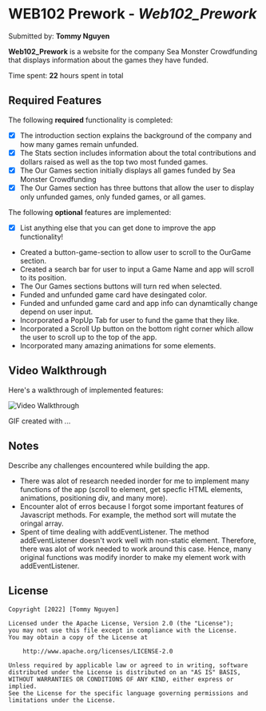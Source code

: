 
# WEB102 Prework - *Web102_Prework*

Submitted by: **Tommy Nguyen**

**Web102_Prework** is a website for the company Sea Monster Crowdfunding that displays information about the games they have funded.

Time spent: **22** hours spent in total

## Required Features

The following **required** functionality is completed:

* [X] The introduction section explains the background of the company and how many games remain unfunded.
* [X] The Stats section includes information about the total contributions and dollars raised as well as the top two most funded games.
* [X] The Our Games section initially displays all games funded by Sea Monster Crowdfunding
* [X] The Our Games section has three buttons that allow the user to display only unfunded games, only funded games, or all games.

The following **optional** features are implemented:

* [X] List anything else that you can get done to improve the app functionality!
- Created a button-game-section to allow user to scroll to the OurGame section.
- Created a search bar for user to input a Game Name and app will scroll to its position.
- The Our Games sections buttons will turn red when selected.
- Funded and unfunded game card have desingated color.
- Funded and unfunded game card and app info can dynamtically change depend on user input.
- Incorporated a PopUp Tab for user to fund the game that they like.
- Incorporated a Scroll Up button on the bottom right corner which allow the user to scroll up to the top of the app.
- Incorporated many amazing animations for some elements. 

## Video Walkthrough

Here's a walkthrough of implemented features:

<img src='http://i.imgur.com/link/to/your/gif/file.gif' title='Video Walkthrough' width='' alt='Video Walkthrough' />

<!-- Replace this with whatever GIF tool you used! -->
GIF created with ...  
<!-- Recommended tools:
[Kap](https://getkap.co/) for macOS
[ScreenToGif](https://www.screentogif.com/) for Windows
[peek](https://github.com/phw/peek) for Linux. -->

## Notes

Describe any challenges encountered while building the app.
- There was alot of research needed inorder for me to implement many functions of the app (scroll to element, get specfic HTML elements, animations, positioning div, and many more). 
- Encounter alot of erros because I forgot some important features of Javascript methods. For example, the method sort will mutate the oringal array. 
- Spent of time dealing with addEventListener. The method addEventListener doesn't work well with non-static element. Therefore, there was alot of work needed to work around this case. Hence, many original functions was modify inorder to make my element work with addEventListener. 

## License

    Copyright [2022] [Tommy Nguyen]

    Licensed under the Apache License, Version 2.0 (the "License");
    you may not use this file except in compliance with the License.
    You may obtain a copy of the License at

        http://www.apache.org/licenses/LICENSE-2.0

    Unless required by applicable law or agreed to in writing, software
    distributed under the License is distributed on an "AS IS" BASIS,
    WITHOUT WARRANTIES OR CONDITIONS OF ANY KIND, either express or implied.
    See the License for the specific language governing permissions and
    limitations under the License.
